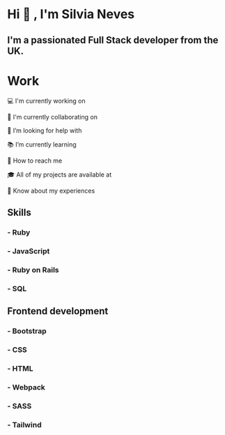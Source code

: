 # Hi :wave: , I'm Silvia Neves
## I'm a passionated Full Stack developer from the UK.

# Work
:computer: I'm currently working on 

:dancers: I'm currently collaborating on 

:muscle: I’m looking for help with

:books: I’m currently learning

:email: How to reach me

:mortar_board: All of my projects are available at

:mag_right: Know about my experiences

## Skills
### - Ruby
### - JavaScript
### - Ruby on Rails
### - SQL


## Frontend development

### - Bootstrap
### - CSS
### - HTML
### - Webpack
### - SASS
### - Tailwind

